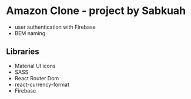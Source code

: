 # Amazon Clone - project by Sabkuah

- user authentication with Firebase
- BEM naming

## Libraries

- Material UI icons
- SASS
- React Router Dom
- react-currency-format
- Firebase
